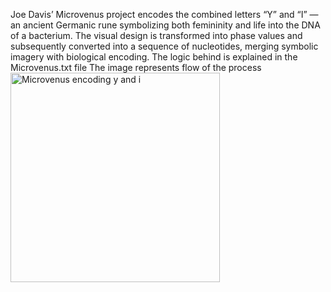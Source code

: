 Joe Davis’ Microvenus project encodes the combined letters “Y” and “I” — an ancient Germanic rune symbolizing both femininity and life into the DNA of a bacterium. 
The visual design is transformed into phase values and subsequently converted into a sequence of nucleotides, merging symbolic imagery with biological encoding.
The logic behind is explained in the Microvenus.txt file
The image represents flow of the process
<img width="335" alt="Microvenus encoding y and i" src="https://github.com/user-attachments/assets/a05fa26d-5723-47f0-92eb-cb5c711f85a3">

